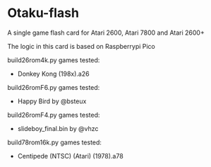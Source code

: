 # Otaku-flash
A single game flash card for Atari 2600, Atari 7800 and Atari 2600+

The logic in this card is based on Raspberrypi Pico

build26rom4k.py games tested:
- Donkey Kong (198x).a26

build26romF6.py games tested:
- Happy Bird by @bsteux

build26romF4.py games tested:
- slideboy_final.bin by @vhzc

build78rom16k.py games tested:
- Centipede (NTSC) (Atari) (1978).a78

